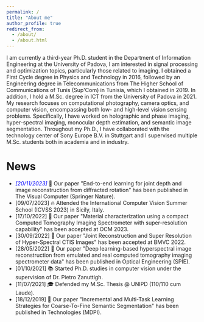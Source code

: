 ```yaml
---
permalink: /
title: "About me"
author_profile: true
redirect_from: 
  - /about/
  - /about.html
---
```


I am currently a third-year Ph.D. student in the Department of Information Engineering at the University of Padova, I am interested in signal processing and optimization topics, particularly those related to imaging. I obtained a First Cycle degree in Physics and Technology in 2016, followed by an Engineering degree in Telecommunications from The Higher School of Communications of Tunis (Sup'Com) in Tunisia, which I obtained in 2019. In addition, I hold a M.Sc. degree in ICT from the University of Padova in 2021. My research focuses on computational photography, camera optics, and computer vision, encompassing both low- and high-level vision sensing problems. Specifically, I have worked on holographic and phase imaging, hyper-spectral imaging, monocular depth estimation, and semantic image segmentation. Throughout my Ph.D., I have collaborated with the technology center of Sony Europe B.V. in Stuttgart and I supervised multiple M.Sc. students both in academia and in industry.

News
======
- <span style="color:blue">*[20/11/2023]*</span> &#x1F4D7; Our paper "End-to-end learning for joint depth and image reconstruction from diffracted rotation" has been published in The Visual Computer (Springer Nature). 
- [09/07/2023] &#x1F525; Attended the International Computer Vision Summer School (ICVSS 2023) in Sicily, Italy.
- [17/10/2022] &#x1F4D8; Our paper "Material characterization using a compact Computed Tomography Imaging Spectrometer with super-resolution capability" has been accepted at OCM 2023.
- [30/09/2022] &#x1F4D8; Our paper "Joint Reconstruction and Super Resolution of Hyper-Spectral CTIS Images" has been accepted at BMVC 2022.
- [28/05/2022] &#x1F4D7; Our paper "Deep learning-based hyperspectral image reconstruction from emulated and real computed tomography imaging spectrometer data" has been published in Optical Engineering (SPIE).
- [01/10/2021] &#x1F4DA; Started Ph.D. studies in computer vision under the supervision of Dr. Pietro Zanuttigh.
- [11/07/2021] &#x1F393; Defended my M.Sc. Thesis @ UNIPD (110/110 cum Laude).
- [18/12/2019] &#x1F4D7; Our paper "Incremental and Multi-Task Learning Strategies for Coarse-To-Fine Semantic Segmentation" has been published in Technologies (MDPI).
